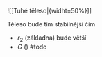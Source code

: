 ![[Tuhé těleso|{widht=50%}]]

Těleso bude tím stabilnější čím
- $r_2$ (základna) bude větší
- $G$ ()
#todo